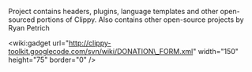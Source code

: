 Project contains headers, plugins, language templates and other open-sourced portions of Clippy.  Also contains other open-source projects by Ryan Petrich

&lt;wiki:gadget url="http://clippy-toolkit.googlecode.com/svn/wiki/DONATION\_FORM.xml" width="150" height="75" border="0" /&gt;
